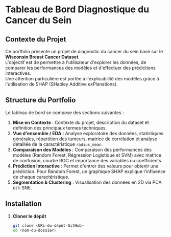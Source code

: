 # Tableau de Bord Diagnostique du Cancer du Sein

## Contexte du Projet
Ce portfolio présente un projet de diagnostic du cancer du sein basé sur le **Wisconsin Breast Cancer Dataset**.  
L'objectif est de permettre à l'utilisateur d'explorer les données, de comparer les performances des modèles et d'effectuer des prédictions interactives.  
Une attention particulière est portée à l'explicabilité des modèles grâce à l'utilisation de SHAP (SHapley Additive exPlanations).

## Structure du Portfolio
Le tableau de bord se compose des sections suivantes :
1. **Mise en Contexte** : Contexte du projet, description du dataset et définition des principaux termes techniques.
2. **Vue d'ensemble / EDA** : Analyse exploratoire des données, statistiques générales, répartition des tumeurs, matrice de corrélation et analyse détaillée de la caractéristique `radius_mean`.
3. **Comparaison des Modèles** : Comparaison des performances des modèles (Random Forest, Régression Logistique et SVM) avec matrice de confusion, courbe ROC et importance des variables ou coefficients.
4. **Prédiction Interactive** : Permet d'entrer des valeurs pour obtenir une prédiction. Pour Random Forest, un graphique SHAP explique l'influence de chaque caractéristique.
5. **Segmentation & Clustering** : Visualisation des données en 2D via PCA et t-SNE.

## Installation

1. **Cloner le dépôt**  
   ```bash
   git clone <URL-du-dépôt-GitHub>
   cd <nom-du-dossier>

